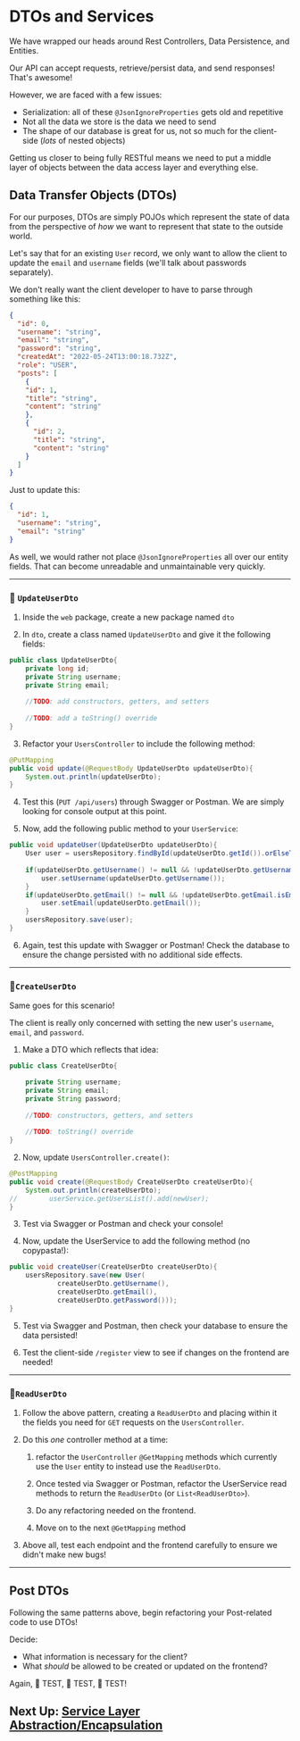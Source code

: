 # DTOs and Services

We have wrapped our heads around Rest Controllers, Data Persistence, and Entities.

Our API can accept requests, retrieve/persist data, and send responses! That's awesome!

However, we are faced with a few issues:

- Serialization: all of these `@JsonIgnoreProperties` gets old and repetitive
- Not all the data we store is the data we need to send
- The shape of our database is great for us, not so much for the client-side (*lots* of nested objects)

Getting us closer to being fully RESTful means we need to put a middle layer of objects 
between the data access layer and everything else.

## Data Transfer Objects (DTOs)

For our purposes, DTOs are simply POJOs which represent the state of data from the perspective
of *how* we want to represent that state to the outside world.

Let's say that for an existing `User` record, we only want to allow the 
client to update the `email` and `username` fields (we'll talk about passwords separately).

We don't really want the client developer to have to parse through something like this:

```JSON
{
  "id": 0,
  "username": "string",
  "email": "string",
  "password": "string",
  "createdAt": "2022-05-24T13:00:18.732Z",
  "role": "USER",
  "posts": [
    {
    "id": 1,
    "title": "string",
    "content": "string"
    },
    {
      "id": 2,
      "title": "string",
      "content": "string"
    }
  ]
}
```

Just to update this:

```JSON
{
  "id": 1,
  "username": "string",
  "email": "string"
}
```

As well, we would rather not place `@JsonIgnoreProperties` all over our entity fields.
That can become unreadable and unmaintainable very quickly.

---

### 🚨 `UpdateUserDto`

1. Inside the `web` package, create a new package named `dto`

2. In `dto`, create a class named `UpdateUserDto` and give it the following fields:

```JAVA
public class UpdateUserDto{
    private long id;
    private String username;
    private String email;
    
    //TODO: add constructors, getters, and setters
    
    //TODO: add a toString() override
}
```

3. Refactor your `UsersController` to include the following method:

```JAVA
@PutMapping
public void update(@RequestBody UpdateUserDto updateUserDto){
    System.out.println(updateUserDto);
}
```

4. Test this (`PUT /api/users`) through Swagger or Postman. We are simply looking for console output at this point.

5. Now, add the following public method to your `UserService`:

```JAVA
public void updateUser(UpdateUserDto updateUserDto){
    User user = usersRepository.findById(updateUserDto.getId()).orElseThrow();
    
    if(updateUserDto.getUsername() != null && !updateUserDto.getUsername.isEmpty()){
        user.setUsername(updateUserDto.getUsername());
    }
    if(updateUserDto.getEmail() != null && !updateUserDto.getEmail.isEmpty()){
        user.setEmail(updateUserDto.getEmail());
    }
    usersRepository.save(user);
}
```

6. Again, test this update with Swagger or Postman! Check the database to ensure the change persisted with no additional side effects.

---

### 🚨`CreateUserDto`

Same goes for this scenario!

The client is really only concerned with setting the new user's `username`, `email`, and `password`.

1. Make a DTO which reflects that idea:

```JAVA
public class CreateUserDto{

    private String username;
    private String email;
    private String password;
    
    //TODO: constructors, getters, and setters
    
    //TODO: toString() override
}
```

2. Now, update `UsersController.create()`:

```JAVA
@PostMapping
public void create(@RequestBody CreateUserDto createUserDto){
    System.out.println(createUserDto);
//        userService.getUsersList().add(newUser);
}
```

3. Test via Swagger or Postman and check your console!

4. Now, update the UserService to add the following method (no copypasta!):

```JAVA
public void createUser(CreateUserDto createUserDto){
    usersRepository.save(new User(
            createUserDto.getUsername(), 
            createUserDto.getEmail(), 
            createUserDto.getPassword()));
}
```

5. Test via Swagger and Postman, then check your database to ensure the data persisted!

6. Test the client-side `/register` view to see if changes on the frontend are needed!

---

### 🚨`ReadUserDto`

1. Follow the above pattern, creating a `ReadUserDto` and placing within it the fields you need for `GET` requests on the `UsersController`.

2. Do this *one* controller method at a time:
   1. refactor the `UserController` `@GetMapping` methods which currently use the `User` entity to instead use the `ReadUserDto`.

   2. Once tested via Swagger or Postman, refactor the UserService read methods to return the `ReadUserDto` (or `List<ReadUserDto>`).

   3. Do any refactoring needed on the frontend.

   4. Move on to the next `@GetMapping` method

3. Above all, test each endpoint and the frontend carefully to ensure we didn't make new bugs!

---

## Post DTOs

Following the same patterns above, begin refactoring your Post-related code to use DTOs!

Decide:

- What information is necessary for the client?
- What *should* be allowed to be created or updated on the frontend?

Again, 🧪 TEST, 🧪 TEST, 🧪 TEST!


## Next Up: [Service Layer Abstraction/Encapsulation](17c-decoupled-services.md)
